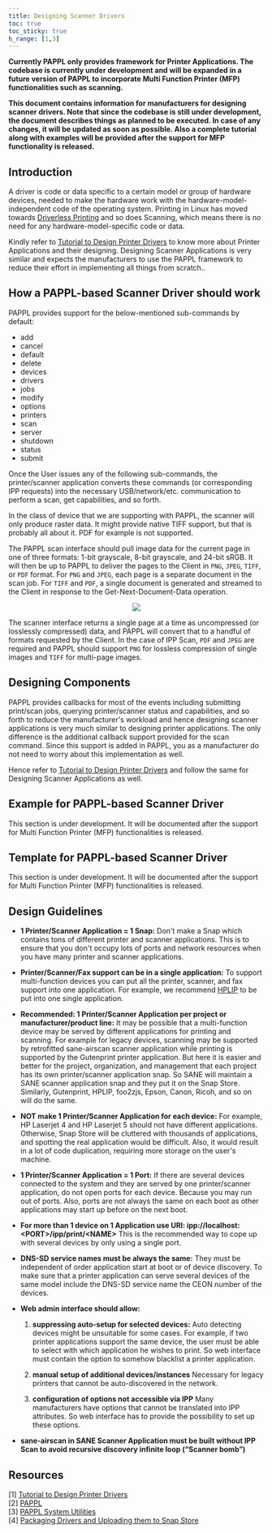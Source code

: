 ```yaml
---
title: Designing Scanner Drivers
toc: true
toc_sticky: true
h_range: [1,3]
---
```

**Currently PAPPL only provides framework for Printer Applications. The codebase is currently under development and will be expanded in a future version of PAPPL to incorporate Multi Function Printer (MFP) functionalities such as scanning.** 

**This document contains information for manufacturers for designing scanner drivers. Note that since the codebase is still under development, the document describes things as planned to be executed. In case of any changes, it will be updated as soon as possible. Also a complete tutorial along with examples will be provided after the support for MFP functionality is released.**

## Introduction

A driver is code or data specific to a certain model or group of hardware devices, needed to make the hardware work with the hardware-model-independent code of the operating system. Printing in Linux has moved towards [Driverless Printing](https://openprinting.github.io/driverless/) and so does Scanning, which means there is no need for any hardware-model-specific code or data. 

Kindly refer to <a href="../02-designing-printer-drivers/">Tutorial to Design Printer Drivers</a> to know more about Printer Applications and their designing. Designing Scanner Applications is very similar and expects the manufacturers to use the PAPPL framework to reduce their effort in implementing all things from scratch..

## How a PAPPL-based Scanner Driver should work

PAPPL provides support for the below-mentioned sub-commands by default:

* add
* cancel
* default
* delete
* devices
* drivers
* jobs
* modify
* options
* printers
* scan
* server
* shutdown
* status
* submit

Once the User issues any of the following sub-commands, the printer/scanner application converts these commands (or corresponding IPP requests) into the necessary USB/network/etc. communication to perform a scan, get capabilities, and so forth.

In the class of device that we are supporting with PAPPL, the scanner will only produce raster data. It might provide native TIFF support, but that is probably all about it. PDF for example is not supported.

The PAPPL scan interface should pull image data for the current page in one of three formats: 1-bit grayscale, 8-bit grayscale, and 24-bit sRGB. It will then be up to PAPPL to deliver the pages to the Client in `PNG`, `JPEG`, `TIFF`, or `PDF` format.  For `PNG` and `JPEG`, each page is a separate document in the scan job.  For `TIFF` and `PDF`, a single document is generated and streamed to the Client in response to the Get-Next-Document-Data operation.

<p align="center">
    <img src="../../assets/images/scanner.png"/>
</p>

The scanner interface returns a single page at a time as uncompressed (or losslessly compressed) data, and PAPPL will convert that to a handful of formats requested by the Client.  In the case of IPP Scan, `PDF` and `JPEG` are required and PAPPL should support `PNG` for lossless compression of single images and `TIFF` for multi-page images.

## Designing Components

PAPPL provides callbacks for most of the events including submitting print/scan jobs, querying printer/scanner status and capabilities, and so forth to reduce the manufacturer's workload and hence designing scanner applications is very much similar to designing printer applications. The only difference is the additional callback support provided for the scan command. Since this support is added in PAPPL, you as a manufacturer do not need to worry about this implementation as well.

Hence refer to <a href="../02-designing-printer-drivers/">Tutorial to Design Printer Drivers</a> and follow the same for Designing Scanner Applications as well.

## Example for PAPPL-based Scanner Driver

This section is under development. It will be documented after the support for Multi Function Printer (MFP) functionalities is released.

## Template for PAPPL-based Scanner Driver

This section is under development. It will be documented after the support for Multi Function Printer (MFP) functionalities is released.

## Design Guidelines

* **1 Printer/Scanner Application = 1 Snap:**
Don't make a Snap which contains tons of different printer and scanner applications. This is to ensure that you don't occupy lots of ports and network resources when you have many printer and scanner applications.

* **Printer/Scanner/Fax support can be in a single application:**
To support multi-function devices you can put all the printer, scanner, and fax support into one application.
For example, we recommend [HPLIP](https://developers.hp.com/hp-linux-imaging-and-printing) to be put into one single application.  

* **Recommended: 1 Printer/Scanner Application per project or manufacturer/product line:**
It may be possible that a multi-function device may be served by different applications for printing and scanning. For example for legacy devices, scanning may be supported by retrofitted sane-airscan scanner application while printing is supported by the Gutenprint printer application. But here it is easier and better for the project, organization, and management that each project has its own printer/scanner application snap. So SANE will maintain a SANE scanner application snap and they put it on the Snap Store. Similarly, Gutenprint, HPLIP, foo2zjs, Epson, Canon, Ricoh, and so on will do the same.

* **NOT make 1 Printer/Scanner Application for each device:** 
For example, HP Laserjet 4 and HP Laserjet 5 should not have different applications. Otherwise, Snap Store will be cluttered with thousands of applications, and spotting the real application would be difficult. Also, it would result in a lot of code duplication, requiring more storage on the user's machine.

* **1 Printer/Scanner Application = 1 Port:**
If there are several devices connected to the system and they are served by one printer/scanner application, do not open ports for each device. Because you may run out of ports. Also, ports are not always the same on each boot as other applications may start up before on the next boot.

* **For more than 1 device on 1 Application use URI: ipp://localhost:\<PORT\>/ipp/print/\<NAME\>**
This is the recommended way to cope up with several devices by only using a single port.

* **DNS-SD service names must be always the same:**
They must be independent of order application start at boot or of device discovery. To make sure that a printer application can serve several devices of the same model include the DNS-SD service name the CEON number of the devices.

* **Web admin interface should allow:**
    1. **suppressing auto-setup for selected devices:**
    Auto detecting devices might be unsuitable for some cases. For example, if two printer applications support the same device, the user must be able to select with which application he wishes to print. So web interface must contain the option to somehow blacklist a printer application.

    2. **manual setup of additional devices/instances**
    Necessary for legacy printers that cannot be auto-discovered in the network. 

    3. **configuration of options not accessible via IPP**
    Many manufacturers have options that cannot be translated into IPP attributes. So web interface has to provide the possibility to set up these options.

* **sane-airscan in SANE Scanner Application must be built without IPP Scan to avoid recursive discovery infinite loop (“Scanner bomb”)**

## Resources
[1] <a href="../02-designing-printer-drivers/">Tutorial to Design Printer Drivers</a>
<br>
[2] <a href="https://github.com/michaelrsweet/pappl/">PAPPL</a>
<br>
[3] <a href="../../pappl-system-utilities/">PAPPL System Utilities</a>
<br>
[4] <a href="../04-packaging-drivers/">Packaging Drivers and Uploading them to Snap Store</a>
